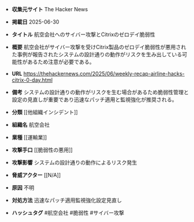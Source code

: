 - **収集元サイト**
The Hacker News

- **掲載日**
2025-06-30

- **タイトル**
航空会社へのサイバー攻撃とCitrixのゼロデイ脆弱性

- **概要**
航空会社がサイバー攻撃を受けCitrix製品のゼロデイ脆弱性が悪用された事例が報告されたシステムの設計通りの動作がリスクを生み出している可能性があるため注意が必要である。

- **URL**
https://thehackernews.com/2025/06/weekly-recap-airline-hacks-citrix-0-day.html

- **備考**
システムの設計通りの動作がリスクを生む場合があるため脆弱性管理と設定の見直しが重要であり迅速なパッチ適用と監視強化が推奨される。

- **分類**
[[他組織インシデント]]

- **組織名**
航空会社

- **業種**
[[運輸業]]

- **攻撃手口**
[[脆弱性の悪用]]

- **攻撃影響**
システムの設計通りの動作によるリスク発生

- **脅威アクター**
[[N/A]]

- **原因**
不明

- **対処方法**
迅速なパッチ適用監視強化設定見直し

- **ハッシュタグ**
#航空会社 #脆弱性 #サイバー攻撃
